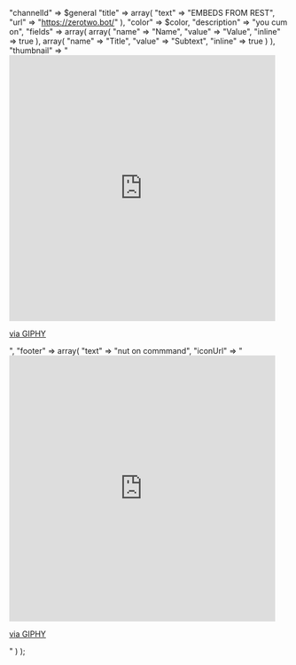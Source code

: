 "channelId" => $general
		"title" => array(
			"text" => "EMBEDS FROM REST",
			"url" => "https://zerotwo.bot/"
		),
		"color" => $color,
		"description" => "you cum on",
		"fields" => array(
			array(
				"name" => "Name",
				"value" => "Value",
				"inline" => true
			),
			array(
				"name" => "Title",
				"value" => "Subtext",
				"inline" => true
			)
		),
		"thumbnail" => "<iframe src="https://giphy.com/embed/CO7xyiUlvkG6Q" width="480" height="480" frameBorder="0" class="giphy-embed" allowFullScreen></iframe><p><a href="https://giphy.com/gifs/time-CO7xyiUlvkG6Q">via GIPHY</a></p>",
		"footer" => array(
			"text" => "nut on commmand",
			"iconUrl" => "<iframe src="https://giphy.com/embed/CO7xyiUlvkG6Q" width="480" height="480" frameBorder="0" class="giphy-embed" allowFullScreen></iframe><p><a href="https://giphy.com/gifs/time-CO7xyiUlvkG6Q">via GIPHY</a></p>"
		)
	);
